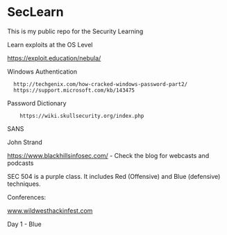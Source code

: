 # SecLearn
This is my public repo for the Security Learning

Learn exploits at the OS Level

  https://exploit.education/nebula/
  
  
  Windows Authentication
  
      http://techgenix.com/how-cracked-windows-password-part2/
      https://support.microsoft.com/kb/143475
      
  Password Dictionary
  
        https://wiki.skullsecurity.org/index.php
        
  
SANS 

John Strand

https://www.blackhillsinfosec.com/ - Check the blog for webcasts and podcasts

SEC 504 is a purple class. It includes Red (Offensive) and Blue (defensive) techniques.

Conferences:

www.wildwesthackinfest.com

Day 1 - Blue
